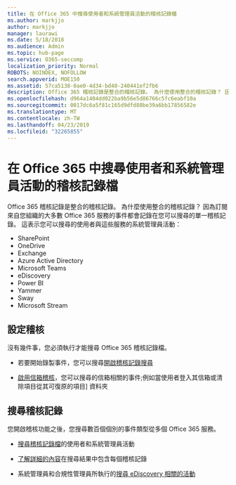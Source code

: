```yaml
---
title: 在 Office 365 中搜尋使用者和系統管理員活動的稽核記錄檔
ms.author: markjjo
author: markjjo
manager: laurawi
ms.date: 5/18/2018
ms.audience: Admin
ms.topic: hub-page
ms.service: O365-seccomp
localization_priority: Normal
ROBOTS: NOINDEX, NOFOLLOW
search.appverid: MOE150
ms.assetid: 57ca5138-0ae0-4d34-bd40-240441ef2fb6
description: Office 365 稽核記錄是整合的稽核記錄。 為什麼使用整合的稽核記錄？ 因為訂閱來自您組織的大多數 Office 365 服務的事件都會記錄在您可以搜尋的單一稽核記錄。 這表示您可以搜尋的使用者與這些服務的系統管理員活動：
ms.openlocfilehash: d964a1404dd022ba9b56e5d86766c5fc6eabf10a
ms.sourcegitcommit: 0017dc6a5f81c165d9dfd88be39a6bb17856582e
ms.translationtype: MT
ms.contentlocale: zh-TW
ms.lasthandoff: 04/23/2019
ms.locfileid: "32265855"
---
```

# <a name="search-the-audit-log-for-user-and-admin-activity-in-office-365"></a>在 Office 365 中搜尋使用者和系統管理員活動的稽核記錄檔

Office 365 稽核記錄是整合的稽核記錄。 為什麼使用整合的稽核記錄？ 因為訂閱來自您組織的大多數 Office 365 服務的事件都會記錄在您可以搜尋的單一稽核記錄。 這表示您可以搜尋的使用者與這些服務的系統管理員活動： 
  
- SharePoint
- OneDrive
- Exchange
- Azure Active Directory
- Microsoft Teams
- eDiscovery
- Power BI
- Yammer
- Sway
- Microsoft Stream
   
 ## <a name="set-up-auditing"></a>設定稽核
  
沒有幾件事，您必須執行才能搜尋 Office 365 稽核記錄檔。
  
- 若要開始錄製事件，您可以搜尋[開啟稽核記錄搜尋](turn-audit-log-search-on-or-off.md) 
    
- [啟用信箱稽核](enable-mailbox-auditing.md)，您可以搜尋的信箱相關的事件;例如當使用者登入其信箱或清除項目從其可復原的項目] 資料夾 
    
 ## <a name="search-the-audit-log"></a>搜尋稽核記錄
  
您開啟稽核功能之後，您搜尋數百個個別的事件類型從多個 Office 365 服務。
  
- [搜尋稽核記錄檔](search-the-audit-log-in-security-and-compliance.md)的使用者和系統管理員活動 
    
- [了解詳細的內容](detailed-properties-in-the-office-365-audit-log.md)在搜尋結果中包含每個稽核記錄 
    
- 系統管理員和合規性管理員所執行的[搜尋 eDiscovery 相關的活動](search-for-ediscovery-activities-in-the-audit-log.md) 
